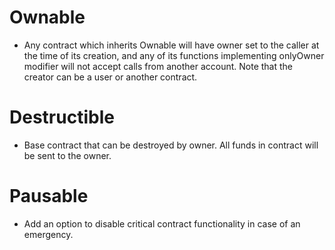 # Ownable
- Any contract which inherits Ownable will have owner set to the caller at the time of its creation, and any of its functions implementing onlyOwner modifier will not accept calls from another account. Note that the creator can be a user or another contract.

# Destructible
- Base contract that can be destroyed by owner. All funds in contract will be sent to the owner.

# Pausable
- Add an option to disable critical contract functionality in case of an emergency.